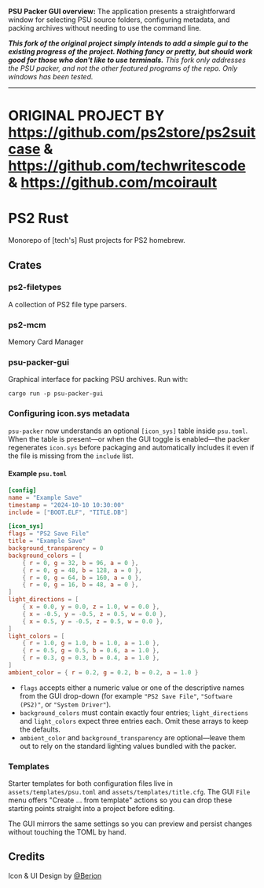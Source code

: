 **PSU Packer GUI overview:** The application presents a straightforward window for selecting PSU source folders, configuring metadata, and packing archives without needing to use the command line.

***This fork of the original project simply intends to add a simple gui to the existing progress of the project. Nothing fancy or pretty, but should work good for those who don't like to use terminals.***
*This fork only addresses the PSU packer, and not the other featured programs of the repo. Only windows has been tested.*

---------------------------------------------------------------------
# ORIGINAL PROJECT BY https://github.com/ps2store/ps2suitcase & https://github.com/techwritescode & https://github.com/mcoirault
# PS2 Rust

Monorepo of [tech's] Rust projects for PS2 homebrew.

## Crates

### ps2-filetypes

A collection of PS2 file type parsers.

### ps2-mcm

Memory Card Manager

### psu-packer-gui

Graphical interface for packing PSU archives. Run with:

```
cargo run -p psu-packer-gui
```

### Configuring icon.sys metadata

`psu-packer` now understands an optional `[icon_sys]` table inside `psu.toml`. When the table is present—or when the GUI toggle is enabled—the packer regenerates `icon.sys` before packaging and automatically includes it even if the file is missing from the `include` list.

#### Example `psu.toml`

```toml
[config]
name = "Example Save"
timestamp = "2024-10-10 10:30:00"
include = ["BOOT.ELF", "TITLE.DB"]

[icon_sys]
flags = "PS2 Save File"
title = "Example Save"
background_transparency = 0
background_colors = [
    { r = 0, g = 32, b = 96, a = 0 },
    { r = 0, g = 48, b = 128, a = 0 },
    { r = 0, g = 64, b = 160, a = 0 },
    { r = 0, g = 16, b = 48, a = 0 },
]
light_directions = [
    { x = 0.0, y = 0.0, z = 1.0, w = 0.0 },
    { x = -0.5, y = -0.5, z = 0.5, w = 0.0 },
    { x = 0.5, y = -0.5, z = 0.5, w = 0.0 },
]
light_colors = [
    { r = 1.0, g = 1.0, b = 1.0, a = 1.0 },
    { r = 0.5, g = 0.5, b = 0.6, a = 1.0 },
    { r = 0.3, g = 0.3, b = 0.4, a = 1.0 },
]
ambient_color = { r = 0.2, g = 0.2, b = 0.2, a = 1.0 }
```

* `flags` accepts either a numeric value or one of the descriptive names from the GUI drop-down (for example `"PS2 Save File"`, `"Software (PS2)"`, or `"System Driver"`).
* `background_colors` must contain exactly four entries; `light_directions` and `light_colors` expect three entries each. Omit these arrays to keep the defaults.
* `ambient_color` and `background_transparency` are optional—leave them out to rely on the standard lighting values bundled with the packer.

### Templates

Starter templates for both configuration files live in `assets/templates/psu.toml` and `assets/templates/title.cfg`. The GUI `File` menu offers "Create … from template" actions so you can drop these starting points straight into a project before editing.

The GUI mirrors the same settings so you can preview and persist changes without touching the TOML by hand.

## Credits

Icon & UI Design by [@Berion](https://www.psx-place.com/members/berion.1431/)
